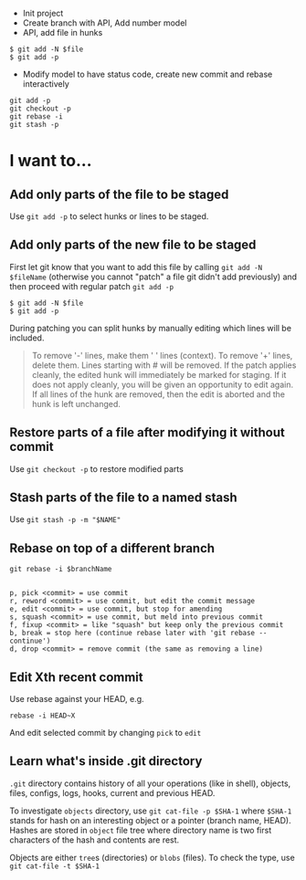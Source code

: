 - Init project
- Create branch with API, Add number model
- API, add file in hunks

```
$ git add -N $file
$ git add -p
```

- Modify model to have status code, create new commit and rebase interactively


```
git add -p
git checkout -p 
git rebase -i
git stash -p
```

# I want to...

## Add only parts of the file to be staged

Use `git add -p` to select hunks or lines to be staged.

## Add only parts of the new file to be staged

First let git know that you want to add this file by calling `git add -N $fileName` (otherwise you cannot "patch" a file git didn't add previously) and then proceed with regular patch `git add -p`

```
$ git add -N $file
$ git add -p
```

During patching you can split hunks by manually editing which lines will be included.

> To remove '-' lines, make them ' ' lines (context).
> To remove '+' lines, delete them.
> Lines starting with # will be removed.
> If the patch applies cleanly, the edited hunk will immediately be marked for staging.
> If it does not apply cleanly, you will be given an opportunity to
> edit again.  If all lines of the hunk are removed, then the edit is
> aborted and the hunk is left unchanged.


## Restore parts of a file after modifying it without commit

Use `git checkout -p` to restore modified parts

## Stash parts of the file to a named stash

Use `git stash -p -m "$NAME"`

## Rebase on top of a different branch

`git rebase -i $branchName`

```

p, pick <commit> = use commit
r, reword <commit> = use commit, but edit the commit message
e, edit <commit> = use commit, but stop for amending
s, squash <commit> = use commit, but meld into previous commit
f, fixup <commit> = like "squash" but keep only the previous commit
b, break = stop here (continue rebase later with 'git rebase --continue')
d, drop <commit> = remove commit (the same as removing a line)

```

## Edit Xth recent commit

Use rebase against your HEAD, e.g.

`rebase -i HEAD~X`

And edit selected commit by changing `pick` to `edit`

## Learn what's inside .git directory

`.git` directory contains history of all your operations (like in shell), objects, files,
configs, logs, hooks, current and previous HEAD.

To investigate `objects` directory, use `git cat-file -p $SHA-1` where `$SHA-1` stands for
hash on an interesting object or a pointer (branch name, HEAD). Hashes are stored in `object`
file tree where directory name is two first characters of the hash and contents are rest.

Objects are either `tree`s (directories) or `blobs` (files). To check the type, use `git
cat-file -t $SHA-1`
